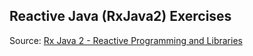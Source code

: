 Reactive Java (RxJava2) Exercises
---------------------------------

Source: [Rx Java 2 - Reactive Programming and Libraries](http://escoffier.me/rxjava-hol/)